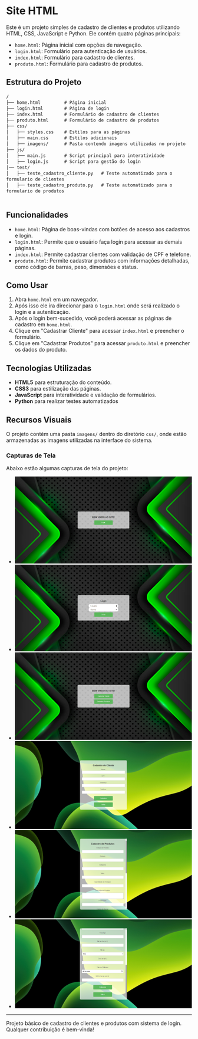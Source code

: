 # Site HTML

Este é um projeto simples de cadastro de clientes e produtos utilizando HTML, CSS, JavaScript e Python. Ele contém quatro páginas principais:

- `home.html`: Página inicial com opções de navegação.
- `login.html`: Formulário para autenticação de usuários.
- `index.html`: Formulário para cadastro de clientes.
- `produto.html`: Formulário para cadastro de produtos.

## Estrutura do Projeto

```
/
├── home.html         # Página inicial
├── login.html        # Página de login
├── index.html        # Formulário de cadastro de clientes
├── produto.html      # Formulário de cadastro de produtos
├── css/
│   ├── styles.css    # Estilos para as páginas
│   ├── main.css      # Estilos adicionais
│   ├── imagens/      # Pasta contendo imagens utilizadas no projeto
├── js/
│   ├── main.js       # Script principal para interatividade
│   ├── login.js      # Script para gestão do login
|── test/
│   ├── teste_cadastro_cliente.py   # Teste automatizado para o formulario de clientes
│   ├── teste_cadastro_produto.py   # Teste automatizado para o formulario de produtos
    
```

## Funcionalidades

- `home.html`: Página de boas-vindas com botões de acesso aos cadastros e login.
- `login.html`: Permite que o usuário faça login para acessar as demais páginas.
- `index.html`: Permite cadastrar clientes com validação de CPF e telefone.
- `produto.html`: Permite cadastrar produtos com informações detalhadas, como código de barras, peso, dimensões e status.

## Como Usar

1. Abra ``home.html`` em um navegador.
2. Após isso ele ira direcionar para o `login.html` onde será realizado o login e a autenticação.
3. Após o login bem-sucedido, você poderá acessar as páginas de cadastro em `home.html`.
4. Clique em "Cadastrar Cliente" para acessar `index.html` e preencher o formulário.
5. Clique em "Cadastrar Produtos" para acessar `produto.html` e preencher os dados do produto.

## Tecnologias Utilizadas

- **HTML5** para estruturação do conteúdo.
- **CSS3** para estilização das páginas.
- **JavaScript** para interatividade e validação de formulários.
- **Python** para realizar testes automatizados

## Recursos Visuais

O projeto contém uma pasta `imagens/` dentro do diretório `css/`, onde estão armazenadas as imagens utilizadas na interface do sistema.

### Capturas de Tela

Abaixo estão algumas capturas de tela do projeto:


- ![Página Inicial](css/imagens/inicio.png)
- ![Login](css/imagens/login.png)
- ![Página Inicial](css/imagens/home.png)
- ![Cadastro de Cliente](css/imagens/cadastro_cliente.png)
- ![Cadastro de Produto](css/imagens/cadastro_produto1.png)
- ![Cadastro de Produto](css/imagens/cadastro_produto2.png)

---

Projeto básico de cadastro de clientes e produtos com sistema de login. Qualquer contribuição é bem-vinda!

